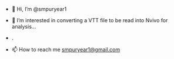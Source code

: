 - 👋 Hi, I’m @smpuryear1
- 👀 I’m interested in converting a VTT file to be read into Nvivo for analysis...

- .
- 📫 How to reach me smpuryear1@gmail.com

<!---
smpuryear1/smpuryear1 is a ✨ special ✨ repository because its `README.md` (this file) appears on your GitHub profile.
You can click the Preview link to take a look at your changes.
--->

